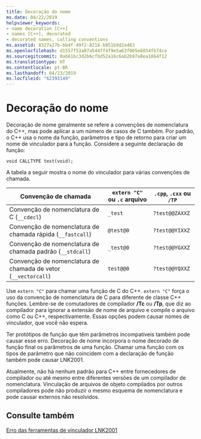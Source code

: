 ```yaml
---
title: Decoração do nome
ms.date: 04/22/2019
helpviewer_keywords:
- name decoration [C++]
- names [C++], decorated
- decorated names, calling conventions
ms.assetid: 8327a27b-bb4f-49f2-8218-b851b9d2a463
ms.openlocfilehash: d1557f53a07a544ff4f9e5a63f905e6854fb74ce
ms.sourcegitcommit: 0ab61bc3d2b6cfbd52a16c6ab2b97a8ea1864f12
ms.translationtype: HT
ms.contentlocale: pt-BR
ms.lasthandoff: 04/23/2019
ms.locfileid: "62393149"
---
```

# <a name="name-decoration"></a>Decoração do nome

Decoração de nome geralmente se refere a convenções de nomenclatura do C++, mas pode aplicar a um número de casos de C também. Por padrão, o C++ usa o nome da função, parâmetros e tipo de retorno para criar um nome de vinculador para a função. Considere a seguinte declaração de função:

`void CALLTYPE test(void);`

A tabela a seguir mostra o nome do vinculador para várias convenções de chamada.

|Convenção de chamada|`extern "C"` ou `.c` arquivo|`.cpp`, `.cxx` ou `/TP`|
|------------------------|---------------------------|------------------------|
|Convenção de nomenclatura de C (`__cdecl`)|`_test`|`?test@@ZAXXZ`|
|Convenção de nomenclatura de chamada rápida (`__fastcall`)|`@test@0`|`?test@@YIXXZ`|
|Convenção de nomenclatura de chamada padrão (`__stdcall`)|`_test@0`|`?test@@YGXXZ`|
|Convenção de nomenclatura de chamada de vetor (`__vectorcall`)|`test@@0`|`?test@@YQXXZ`|

Use `extern "C"` para chamar uma função de C do C++. `extern "C"` força o uso da convenção de nomenclatura de C para diferente de classe C++ funções. Lembre-se de comutadores de compilador **/Tc** ou **/Tp**, que diz ao compilador para ignorar a extensão de nome de arquivo e compile o arquivo como C ou C++, respectivamente. Essas opções podem causar nomes de vinculador, que você não espera.

Ter protótipos de função que têm parâmetros incompatíveis também pode causar esse erro. Decoração de nome incorpora o nome decorado de função final os parâmetros de uma função. Chamar uma função com os tipos de parâmetro que não coincidem com a declaração de função também pode causar LNK2001.

Atualmente, não há nenhum padrão para C++ entre fornecedores de compilador ou até mesmo entre diferentes versões de um compilador de nomenclatura. Vinculação de arquivos de objeto compilados por outros compiladores pode não produzir o mesmo esquema de nomenclatura e pode causar externos não resolvidos.

## <a name="see-also"></a>Consulte também

[Erro das ferramentas de vinculador LNK2001](../../error-messages/tool-errors/linker-tools-error-lnk2001.md)